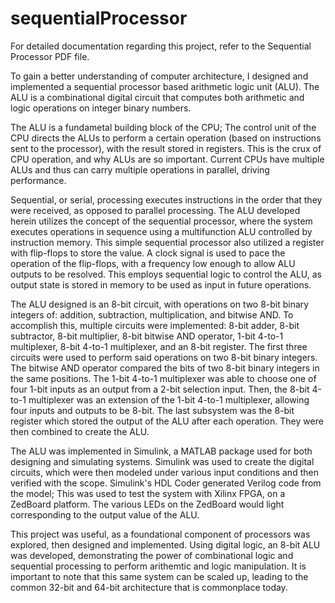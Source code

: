 # sequentialProcessor
For detailed documentation regarding this project, refer to the Sequential Processor PDF file. 

To gain a better understanding of computer architecture, I designed and implemented a sequential processor based arithmetic logic unit (ALU). 
The ALU is a combinational digital circuit that computes both arithmetic and logic operations on integer binary numbers. 

The ALU is a fundametal building block of the CPU; The control unit of the CPU directs the ALUs to perform a certain operation (based on instructions sent to the processor), with the result stored in registers. This is the crux of CPU operation, and why ALUs are so important. Current CPUs have multiple ALUs and thus can carry multiple operations in parallel, driving performance. 

Sequential, or serial, processing executes instructions in the order that they were received, as opposed to parallel processing. The ALU developed herein utilizes the concept of the sequential processor, where the system executes operations in sequence using a multifunction ALU controlled by instruction memory. This simple sequential processor also utilized a register with flip-flops to store the value. A clock signal is used to pace the operation of the flip-flops, with a frequency low enough to allow ALU outputs to be resolved. This employs sequential logic to control the ALU, as output state is stored in memory to be used as input in future operations.

The ALU designed is an 8-bit circuit, with operations on two 8-bit binary integers of: addition, subtraction, multiplication, and bitwise AND. To accomplish this, multiple circuits were implemented: 8-bit adder, 8-bit subtractor, 8-bit multiplier, 8-bit bitwise AND operator, 1-bit 4-to-1 multiplexer, 8-bit 4-to-1 multiplexer, and an 8-bit register. The first three circuits were used to perform said operations on two 8-bit binary integers. The bitwise AND operator compared the bits of two 8-bit binary integers in the same positions. The 1-bit 4-to-1 multiplexer was able to choose one of four 1-bit inputs as an output from a 2-bit selection input. Then, the 8-bit 4-to-1 multiplexer was an extension of the 1-bit 4-to-1 multiplexer, allowing four inputs and outputs to be 8-bit. The last subsystem was the 8-bit register which stored the output of the ALU after each operation. They were then combined to create the ALU. 

The ALU was implemented in Simulink, a MATLAB package used for both designing and simulating systems. Simulink was used to create the digital circuits, which were then modeled under various input conditions and then verified with the scope. Simulink's HDL Coder generated Verilog code from the model; This was used to test the system with Xilinx FPGA, on a ZedBoard platform. The various LEDs on the ZedBoard would light corresponding to the output value of the ALU. 

This project was useful, as a foundational component of processors was explored, then designed and implemented. Using digital logic, an 8-bit ALU was developed, demonstrating the power of combinational logic and sequential processing to perform arithemtic and logic manipulation. It is important to note that this same system can be scaled up, leading to the common 32-bit and 64-bit architecture that is commonplace today.    


